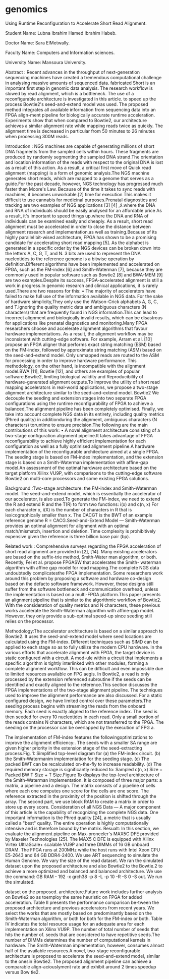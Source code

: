 # genomics
Using Runtime Reconfiguration to Accelerate Short Read Alignment.







Student Name: Lubna Ibrahim Hamed Ibrahim Habeb.

Doctor Name: Sara ElMetwally.

Faculty Name: Computers and Information sciences.

University Name: Mansoura University. 



Abstract : Recent advances in the throughput of next-generation sequencing machines have created a tremendous computational challenge in analysing massive amounts of sequenced data. fabricated Short is an important first step in genomic data analysis. The research workflow is slowed by read alignment, which is a bottleneck. The use of a reconfigurable architecture is investigated in this article. to speed up the process Bowtie2's seed-and-extend model was used. The proposed method integrates all available information from sequencing data into an FPGA align-ment pipeline for biologically accurate runtime acceleration. Experiments show that when compared to Bowtie2, our architecture achieves a similar alignment rate while mapping reads twice as quickly. The alignment time is decreased in particular from 50 minutes to 26 minutes when processing 300M reads.

Introduction : NGS machines are capable of generating millions of short DNA fragments from the sampled cells within hours. These fragments are produced by randomly segmenting the sampled DNA strand.The orientation and location information of the reads with respect to the original DNA is lost as a result of this action. As a result, a critical first move of Quick read alignment (mapping) is a form of genomic analysis.The NGS machine generates short reads, which are mapped to a genome that serves as a guide.For the past decade, however, NGS technology has progressed much faster than Moore's Law. Because of the time it takes to sync reads with machines, it becomes unworkable.[2] time for execution This makes it difficult to use cannabis for medicinal purposes.Prenatal diagnostics and tracking are two examples of NGS applications [3] لا, [4].where the DNA and RNA of individuals should be easily analysed for an affordable price As a result, it's important to speed things up.where the DNA and RNA of individuals can be examined easily and cheaply. As a result, short read alignment must be accelerated in order to close the distance between alignment research and implementation.as well as training.Because of its highly parallel bit-wised architecture, FPGA has shown to be a promising candidate for accelerating short read mapping [5]. As the alphabet is generated in a specific order by the NGS devices can be broken down into the letters A, C, G, T, and N. 3 bits are used to represent the DNA nucleotides.to the reference genome is a bitwise operation by definition.Different algorithms have been implemented and accelerated on FPGA, such as the FM-index [6] and Smith-Waterman [7], because they are commonly used in popular software such as Bowtie2 [8] and BWA-MEM [9] are two examples.Despite its success, FPGA-accelerated alignment is still a work in progress.In genomic research and clinical applications, it is rarely used.There are two reasons for this: • The majority of accelerators have failed to make full use of the information available in NGS data. For the sake of hardware simplicity,They only use the Watson-Crick alphabets A, G, C, and T.ignoring the quality metric data and ambiguous characters (N characters) that are frequently found in NGS information.This can lead to incorrect alignment and biologically invalid results, which can be disastrous for applications like prenatal diagnostics and monitoring.Many FPGA researchers choose and accelerate alignment algorithms that favour hardware implementations. As a result, the alignment workflow may be inconsistent with cutting-edge software. For example, Arram et al. [10] propose an FPGA aligner that performs exact string matching (ESM) based on the FM-index, followed by approximate string matching (ASM) based on the seed-and-extend model. Only unmapped reads are routed to the ASM for processing in order to improve hardware performance. This methodology, on the other hand, is incompatible with the alignment model.BWA [11], Bowtie [12], and others are examples of popular software.Bowtie2, limiting biological validity and Reproducibility of hardware-generated alignment outputs.To improve the utility of short read mapping accelerators in real-world applications, we propose a two-stage alignment architecture similar to the seed-and-extend model. Bowtie2 We decouple the seeding and extension stages into two separate FPGA configurations using the runtime reconfigurability of FPGA to achieve a balanced,The alignment pipeline has been completely optimised. Finally, we take into account complete NGS data in its entirety, including quality metrics (Phred quality) in additionduring the alignment, ambiguous characters (N characters) toruntime to ensure precision.The following are the main contributions of this work: • A novel alignment architecture consisting of a two-stage configuration alignment pipeline.It takes advantage of FPGA reconfigurability to achieve highly efficient implementation for each configuration as well as a fully optimised alignment pipeline.A hardware implementation of the reconfigurable architecture aimed at a single FPGA. The seeding stage is based on FM-index implementation, and the extension stage is based on a Smith-Waterman implementation with affine-gap model.An assessment of the optimal hardware architecture based on the target platform Xilinx VU9P, with comparisons to the cutting-edge software Bowtie2 on multi-core processors and some existing FPGA solutions.

Background :Two-stage architecture: the FM-index and Smith-Waterman model. The seed-and-extend model, which is essentially the accelerator of our accelerator, is also used.To generate the FM-index, we need to extend the R and extend R and the T(R) to form two functions: i(x) and c(n, x) For each character x, i(X) is the number of characters in R that is lexicographically smaller than x. The CACGT is the BWT of an example reference genome R = CACG.Seed-and-Extend Model — Smith-Waterman provides an optimal alignment for alignment with an optimal match/mismatch, insertion and deletion. Time complexity is prohibitively expensive given the reference is three billion base pair (bp). 

Related work : Comprehensive surveys regarding the FPGA acceleration of short read alignment are provided in [2], [14]. Many existing accelerators are based on the suffix-trie method, Smith-Water man algorithm, or both. Recently, Fei et al. propose FPGASW that accelerates the Smith- waterman algorithm with affine gap model for read mapping.The complete NGS data undoubtedly complicatesthe FPGA implementation. Some researchers work around this problem by proposing a software and hardware co-design based on the defacto software framework. However, these designs still suffer from the software bottleneck and communication overhead, unless the implementation is based on a multi-FPGA platform.This paper presents an alignment pipeline that is similar to the algorithmic workflow of Bowtie2. With the consideration of quality metrics and N characters, these previous works accelerate the Smith-Waterman algorithm with affine-gap model. However, they only provide a sub-optimal speed-up since seeding still relies on the processor.

Methodology:The accelerator architecture is based on a similar approach to Bowtie2. It uses the seed-and-extend model where seed locations are calculated using the FM-index. Different techniques such as SIMD can be applied to each stage so as to fully utilize the modern CPU hardware.
In the various efforts that accelerate alignment with FPGA, the target device is static configured with a circuit. A mod-ule within a circuit that implements a specific algorithm is tightly interlinked with other modules, forming a complete alignment workflow. This can be difficult and even impossible due to limited resources available on FPG aegis. In Bowtie2, a read is only processed by the extension referenced subroutine if the seeds can be identified and exactly aligned to the reference.This section discusses the FPGA implementations of the two-stage alignment pipeline. The techniques used to improve the alignment performance are also discussed. For a static configured design, we have limited control over these parameters.The seeding process begins with streaming the reads from the onboard memory. Each seed is exactly aligned to the reference index. The seed is then seeded for every 10 nucleotides in each read. Only a small portion of the reads contains N characters, which are not transferred to the FPGA. The seeding on the processor can be overlapped by the execution of FPG a.

The implementation of FM-index features the followingoptimizations to improve the alignment efficiency:. The seeds with a smaller SA range are given higher priority in the extension stage of the seed-extracting process.Fig. 1: Simplified top-level diagram for (a) the FM-index circuit. (b) the Smith-Watermanim implementation for the seeding stage. (c) The packed BWT can be recalculated on-the-fly to increase readability. (d) The required memory storage is significantly reduced to: Sampled c(n, x) Size + Packed BW T Size + T Size.Figure 1b displays the top-level architecture of the Smith-Waterman implementation. It is composed of three major parts: a matrix, a pipeline and a design. The matrix consists of a pipeline of cells where each one computes one score for the cells are one score. The reference extracted in the proximity of the position is shifted through the array. The second part, we use block RAM to create a matrix in order to store up every score.
Consideration of all NGS Data — A major component of this article is the capability of recognizing the complete NGS data. One important information is the Phred quality [24], a metric that is usually called a "best" quality. The entire operation is highly computationally intensive and is therefore bound by the matrix.
Resualt: In this section, we evaluate the alignment pipeline on Max-proneeler's MAX5C DFE provided by Maxeler Technologies [25]. The MAX5 C DFE is equipped with Xilinx Virtex UltraScale+ scalable VU9P and three DIMMs of 16 GB onboard DRAM. The FPGA runs at 200MHz while the host runs with Intel Xeon CPU E5-2643 and 64 GB DDR4-2400. We use ART sequencing to simulate the Human Genome. We vary the size of the read dataset. We ran the simulated dataset upon the proposed architecture and also Bowtie2 to the Bowtie.2 to achieve a more optimized and balanced and balanced architecture. We use the command: GB RAM - 192 -x grch38 -p 8 -L -p 10 -R -S 0 -S out. We run the simulated.

dataset on the proposed. architecture.Future work includes further analysis on Bowtie2 so as toemploy the same heuristic on FPGA for added acceleration. Table II presents the performance comparison be-tween the proposed architecture and previous accelerators from recent years. We select the works that are mostly based on predominantly based on the Smith-Waterman algorithm, or both for both for the FM-index or both. Table IV indicates the total resource usage for an adequate area for each implementation on Xilinx VU9P. The number of total number of seeds that hits the number of. seeds that are considered to have repetitive seeds.The number of DIMMs determines the number of computational kernels in hardware. The Smith-Waterman implementation, however, consumes almost half of the available resources.A novel, two-stage reconfigurable architecture is proposed to accelerate the seed-and-extend model, similar to the onesin Bowtie2. The proposed alignment pipeline can achieve a comparable align-aciouslyment rate and exhibit around 2 times speedup versus Bow tie2.

